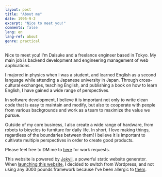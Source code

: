 ```yaml
---
layout: post
title: "About me"
date: 1995-9-2
excerpt: "Nice to meet you!"
comments: false
lang: en
lang-ref: about
genre: practical
---
```


Nice to meet you! I'm Daisuke and a freelance engineer based in Tokyo. My main job is backend development and engineering management of web applications.

I majored in physics when I was a student, and learned English as a second language while attending a Japanese university in Japan. Through cross-cultural exchanges, teaching English, and publishing a book on how to learn English, I have gained a wide range of perspectives.

In software development, I believe it is important not only to write clean code that is easy to maintain and modify, but also to cooperate with people from various backgrounds and work as a team to maximize the value we pursue.

Outside of my core business, I also create a wide range of hardware, from robots to bicycles to furniture for daily life. In short, I love making things, regardless of the boundaries between them! I believe it is important to cultivate multiple perspectives in order to create good products.

Please feel free to DM me to <a href="mailto:contact@mdaisuke.net">here</a> for work requests.

This website is powered by <a href="http://jekyllrb.com">Jekyll</a>, a powerful static website generator. When <a href="/blog/2020/01/20/daisuke-site-launched">launching this website</a>, I decided to switch from Wordpress, and not using any 3000 pounds framework because I've been allergic to <a href="https://motherfuckingwebsite.com" target="_blank">them</a>.
